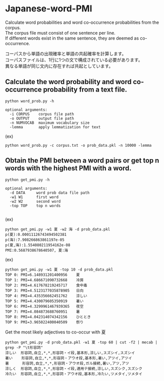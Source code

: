 # Japanese-word-PMI

Calculate word probabilities and word co-occurrence probabilities from the corpus.  
The corpus file must consist of one sentence per line.  
If different words exist in the same sentence, they are deemed as co-occurrence.  

コーパスから単語の出現確率と単語の共起確率を計算します。  
コーパスファイルは、1行に1つの文で構成されている必要があります。  
異なる単語が同じ文内に存在すれば共起としています。



## Calculate the word probability and word co-occurrence probability from a text file.

```
python word_prob.py -h

optional arguments:
  -i CORPUS    corpus file path                             
  -o OUTPUT    output file path                         
  -n NUMVOCAB  maximum vocabulary size               
  -lemma       apply lemmatization for text
```

(ex)
```
python word_prob.py -c corpus.txt -o prob_data.pkl -n 10000 -lemma
```

## Obtain the PMI between a word pairs or get top n words with the highest PMI with a word.

```
python get_pmi.py -h

optional arguments:
  -d DATA     word prob data file path                                
  -w1 W1      first word                                 
  -w2 W2      second word                              
  -top TOP    top n words 
  
```

(ex)
```
python get_pmi.py -w1 夏 -w2 海 -d prob_data.pkl
p(夏):0.00011126743494502381  
p(海):7.908266863861197e-05  
p(夏,海):1.554080211954162e-08  
PMI:0.5687938678640507, 夏:海
```

(ex)
```
python get_pmi.py -w1 夏 -top 10 -d prob_data.pkl
TOP 0: PMI=6.148931201400956    夏  
TOP 1: PMI=4.686671090732668    冷房  
TOP 2: PMI=4.617678219245717    食中毒  
TOP 3: PMI=4.5123177035878905   日向  
TOP 4: PMI=4.435356662451762    涼しい  
TOP 5: PMI=4.430079605350919    暑い  
TOP 6: PMI=4.3299961467939365   夜空  
TOP 7: PMI=4.084873688760951    暑  
TOP 8: PMI=4.042314074342156    ひととき  
TOP 9: PMI=3.965022400040509    祭り  
```

Get the most likely adjectives to co-occur with 夏 
```
python get_pmi.py -d prob_data.pkl -w1 夏 -top 60 | cut -f2 | mecab | grep -P "\t形容詞"
涼しい  形容詞,自立,*,*,形容詞・イ段,基本形,涼しい,スズシイ,スズシイ  
暑い    形容詞,自立,*,*,形容詞・アウオ段,基本形,暑い,アツイ,アツイ 
暑      形容詞,自立,*,*,形容詞・アウオ段,ガル接続,暑い,アツ,アツ  
涼しく  形容詞,自立,*,*,形容詞・イ段,連用テ接続,涼しい,スズシク,スズシク  
冷たい  形容詞,自立,*,*,形容詞・アウオ段,基本形,冷たい,ツメタイ,ツメタイ  
```
